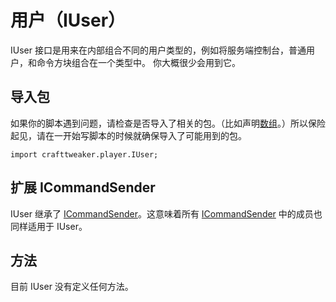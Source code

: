 # 用户（IUser）

IUser 接口是用来在内部组合不同的用户类型的，例如将服务端控制台，普通用户，和命令方块组合在一个类型中。
你大概很少会用到它。

## 导入包

如果你的脚本遇到问题，请检查是否导入了相关的包。（比如声明[数组](/AdvancedFunctions/Arrays_and_Loops)。）所以保险起见，请在一开始写脚本的时候就确保导入了可能用到的包。

`import crafttweaker.player.IUser;`

## 扩展 ICommandSender

IUser 继承了 [ICommandSender](/Vanilla/Commands/ICommandSender)。这意味着所有 [ICommandSender](/Vanilla/Commands/ICommandSender) 中的成员也同样适用于 IUser。

## 方法

目前 IUser 没有定义任何方法。

